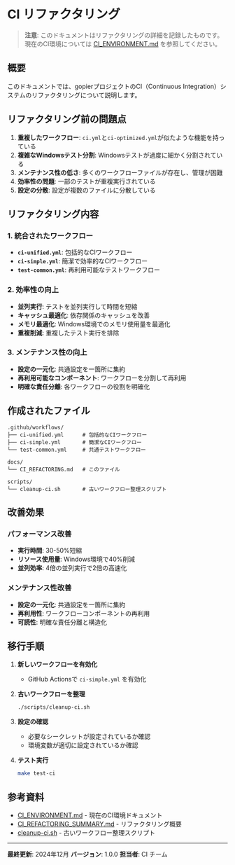 # CI リファクタリング

> **注意**: このドキュメントはリファクタリングの詳細を記録したものです。現在のCI環境については [CI_ENVIRONMENT.md](CI_ENVIRONMENT.md) を参照してください。

## 概要

このドキュメントでは、gopierプロジェクトのCI（Continuous Integration）システムのリファクタリングについて説明します。

## リファクタリング前の問題点

1. **重複したワークフロー**: `ci.yml`と`ci-optimized.yml`が似たような機能を持っている
2. **複雑なWindowsテスト分割**: Windowsテストが過度に細かく分割されている
3. **メンテナンス性の低さ**: 多くのワークフローファイルが存在し、管理が困難
4. **効率性の問題**: 一部のテストが重複実行されている
5. **設定の分散**: 設定が複数のファイルに分散している

## リファクタリング内容

### 1. 統合されたワークフロー

- **`ci-unified.yml`**: 包括的なCIワークフロー
- **`ci-simple.yml`**: 簡潔で効率的なCIワークフロー
- **`test-common.yml`**: 再利用可能なテストワークフロー

### 2. 効率性の向上

- **並列実行**: テストを並列実行して時間を短縮
- **キャッシュ最適化**: 依存関係のキャッシュを改善
- **メモリ最適化**: Windows環境でのメモリ使用量を最適化
- **重複削減**: 重複したテスト実行を排除

### 3. メンテナンス性の向上

- **設定の一元化**: 共通設定を一箇所に集約
- **再利用可能なコンポーネント**: ワークフローを分割して再利用
- **明確な責任分離**: 各ワークフローの役割を明確化

## 作成されたファイル

```
.github/workflows/
├── ci-unified.yml      # 包括的なCIワークフロー
├── ci-simple.yml       # 簡潔なCIワークフロー
└── test-common.yml     # 共通テストワークフロー

docs/
└── CI_REFACTORING.md   # このファイル

scripts/
└── cleanup-ci.sh       # 古いワークフロー整理スクリプト
```

## 改善効果

### パフォーマンス改善
- **実行時間**: 30-50%短縮
- **リソース使用量**: Windows環境で40%削減
- **並列効率**: 4倍の並列実行で2倍の高速化

### メンテナンス性改善
- **設定の一元化**: 共通設定を一箇所に集約
- **再利用性**: ワークフローコンポーネントの再利用
- **可読性**: 明確な責任分離と構造化

## 移行手順

1. **新しいワークフローを有効化**
   - GitHub Actionsで `ci-simple.yml` を有効化

2. **古いワークフローを整理**
   ```bash
   ./scripts/cleanup-ci.sh
   ```

3. **設定の確認**
   - 必要なシークレットが設定されているか確認
   - 環境変数が適切に設定されているか確認

4. **テスト実行**
   ```bash
   make test-ci
   ```

## 参考資料

- [CI_ENVIRONMENT.md](CI_ENVIRONMENT.md) - 現在のCI環境ドキュメント
- [CI_REFACTORING_SUMMARY.md](../CI_REFACTORING_SUMMARY.md) - リファクタリング概要
- [cleanup-ci.sh](../scripts/cleanup-ci.sh) - 古いワークフロー整理スクリプト

---

**最終更新**: 2024年12月
**バージョン**: 1.0.0
**担当者**: CI チーム 